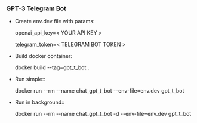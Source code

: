 ### GPT-3 Telegram Bot


* Create env.dev file with params:

  openai_api_key=< YOUR API KEY >
  
  telegram_token=< TELEGRAM BOT TOKEN >

* Build docker container:

  docker build --tag=gpt_t_bot .

* Run simple::

  docker run --rm --name chat_gpt_t_bot --env-file=env.dev gpt_t_bot

* Run in background::

  docker run --rm --name chat_gpt_t_bot -d --env-file=env.dev gpt_t_bot

